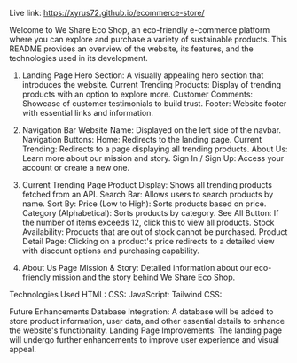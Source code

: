
Live link: https://xyrus72.github.io/ecommerce-store/

Welcome to We Share Eco Shop, an eco-friendly e-commerce platform where you can explore and purchase a variety of sustainable products. This README provides an overview of the website, its features, and the technologies used in its development.


1. Landing Page
Hero Section: A visually appealing hero section that introduces the website.
Current Trending Products: Display of trending products with an option to explore more.
Customer Comments: Showcase of customer testimonials to build trust.
Footer: Website footer with essential links and information.

2. Navigation Bar
Website Name: Displayed on the left side of the navbar.
Navigation Buttons:
Home: Redirects to the landing page.
Current Trending: Redirects to a page displaying all trending products.
About Us: Learn more about our mission and story.
Sign In / Sign Up: Access your account or create a new one.

3. Current Trending Page
Product Display: Shows all trending products fetched from an API.
Search Bar: Allows users to search products by name.
Sort By:
Price (Low to High): Sorts products based on price.
Category (Alphabetical): Sorts products by category.
See All Button: If the number of items exceeds 12, click this to view all products.
Stock Availability: Products that are out of stock cannot be purchased.
Product Detail Page: Clicking on a product's price redirects to a detailed view with discount options and purchasing capability.

4. About Us Page
Mission & Story: Detailed information about our eco-friendly mission and the story behind We Share Eco Shop.


Technologies Used
HTML: 
CSS: 
JavaScript: 
Tailwind CSS: 


Future Enhancements
Database Integration: A database will be added to store product information, user data, and other essential details to enhance the website's functionality.
Landing Page Improvements: The landing page will undergo further enhancements to improve user experience and visual appeal.



